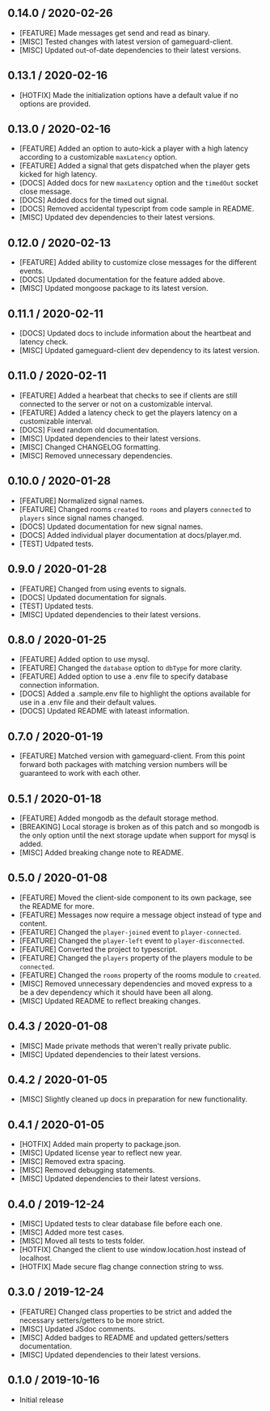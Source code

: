 ## 0.14.0 / 2020-02-26
- [FEATURE] Made messages get send and read as binary.
- [MISC] Tested changes with latest version of gameguard-client.
- [MISC] Updated out-of-date dependencies to their latest versions. 

## 0.13.1 / 2020-02-16
- [HOTFIX] Made the initialization options have a default value if no options are provided.

## 0.13.0 / 2020-02-16
- [FEATURE] Added an option to auto-kick a player with a high latency according to a customizable `maxLatency` option.
- [FEATURE] Added a signal that gets dispatched when the player gets kicked for high latency.
- [DOCS] Added docs for new `maxLatency` option and the `timedOut` socket close message.
- [DOCS] Added docs for the timed out signal.
- [DOCS] Removed accidental typescript from code sample in README.
- [MISC] Updated dev dependencies to their latest versions.

## 0.12.0 / 2020-02-13
- [FEATURE] Added ability to customize close messages for the different events.
- [DOCS] Updated documentation for the feature added above.
- [MISC] Updated mongoose package to its latest version.

## 0.11.1 / 2020-02-11
- [DOCS] Updated docs to include information about the heartbeat and latency check.
- [MISC] Updated gameguard-client dev dependency to its latest version.

## 0.11.0 / 2020-02-11
- [FEATURE] Added a hearbeat that checks to see if clients are still connected to the server or not on a customizable interval.
- [FEATURE] Added a latency check to get the players latency on a customizable interval.
- [DOCS] Fixed random old documentation.
- [MISC] Updated dependencies to their latest versions.
- [MISC] Changed CHANGELOG formatting.
- [MISC] Removed unnecessary dependencies.

## 0.10.0 / 2020-01-28
- [FEATURE] Normalized signal names.
- [FEATURE] Changed rooms `created` to `rooms` and players `connected` to `players` since signal names changed.
- [DOCS] Updated documentation for new signal names.
- [DOCS] Added individual player documentation at docs/player.md.
- [TEST] Udpated tests.

## 0.9.0 / 2020-01-28
- [FEATURE] Changed from using events to signals.
- [DOCS] Updated documentation for signals.
- [TEST] Updated tests.
- [MISC] Updated dependencies to their latest versions.

## 0.8.0 / 2020-01-25
- [FEATURE] Added option to use mysql.
- [FEATURE] Changed the `database` option to `dbType` for more clarity.
- [FEATURE] Added option to use a .env file to specify database connection information.
- [DOCS] Added a .sample.env file to highlight the options available for use in a .env file and their default values.
- [DOCS] Updated README with lateast information.

## 0.7.0 / 2020-01-19
- [FEATURE] Matched version with gameguard-client. From this point forward both packages with matching version numbers will be guaranteed to work with each other.

## 0.5.1 / 2020-01-18
- [FEATURE] Added mongodb as the default storage method.
- [BREAKING] Local storage is broken as of this patch and so mongodb is the only option until the next storage update when support for mysql is added.
- [MISC] Added breaking change note to README.

## 0.5.0 / 2020-01-08
- [FEATURE] Moved the client-side component to its own package, see the README for more.
- [FEATURE] Messages now require a message object instead of type and content.
- [FEATURE] Changed the `player-joined` event to `player-connected`.
- [FEATURE] Changed the `player-left` event to `player-disconnected`.
- [FEATURE] Converted the project to typescript.
- [FEATURE] Changed the `players` property of the players module to be `connected`.
- [FEATURE] Changed the `rooms` property of the rooms module to `created`.
- [MISC] Removed unnecessary dependencies and moved express to a be a dev dependency which it should have been all along.
- [MISC] Updated README to reflect breaking changes.

## 0.4.3 / 2020-01-08
- [MISC] Made private methods that weren't really private public.
- [MISC] Updated dependencies to their latest versions.

## 0.4.2 / 2020-01-05
- [MISC] Slightly cleaned up docs in preparation for new functionality.

## 0.4.1 / 2020-01-05
- [HOTFIX] Added main property to package.json.
- [MISC] Updated license year to reflect new year.
- [MISC] Removed extra spacing.
- [MISC] Removed debugging statements.
- [MISC] Updated dependencies to their latest versions.

## 0.4.0 / 2019-12-24
- [MISC] Updated tests to clear database file before each one.
- [MISC] Added more test cases.
- [MISC] Moved all tests to tests folder.
- [HOTFIX] Changed the client to use window.location.host instead of localhost.
- [HOTFIX] Made secure flag change connection string to wss.

## 0.3.0 / 2019-12-24
- [FEATURE] Changed class properties to be strict and added the necessary setters/getters to be more strict.
- [MISC] Updated JSdoc comments.
- [MISC] Added badges to README and updated getters/setters documentation.
- [MISC] Updated dependencies to their latest versions.

## 0.1.0 / 2019-10-16
- Initial release
